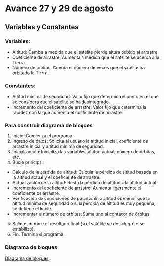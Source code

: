 # Avance 27 y 29 de agosto

## Variables y Constantes
### Variables:
- Altitud: Cambia a medida que el satélite pierde altura debido al arrastre.
- Coeficiente de arrastre: Aumenta a medida que el satélite se acerca a la Tierra.
- Número de órbitas: Cuenta el número de veces que el satélite ha orbitado la Tierra.

### Constantes:
- Altitud mínima de seguridad: Valor fijo que determina el punto en el que se considera que el satélite se ha desintegrado.
- Incremento del coeficiente de arrastre: Valor fijo que determina la rapidez con la que aumenta el coeficiente de arrastre.

### Para construir diagrama de bloques

1.	Inicio: Comienza el programa.
2.	Ingreso de datos: Solicita al usuario la altitud inicial, coeficiente de arrastre inicial y altitud mínima de seguridad.
3.	Inicialización: Inicializa las variables: altitud actual, número de órbitas, etc.
4.	Bucle principal:
- Cálculo de la pérdida de altitud: Calcula la pérdida de altitud basada en la altitud actual y el coeficiente de arrastre.
- Actualización de la altitud: Resta la pérdida de altitud a la altitud actual.
- Incremento del coeficiente de arrastre: Aumenta ligeramente el coeficiente de arrastre.
- Verificación de condiciones de parada: Si la altitud es menor que la altitud mínima de seguridad o si la pérdida de altitud es muy pequeña, se detiene el bucle.
- Incrementar el número de órbitas: Suma uno al contador de órbitas.
5.	Salida: Imprime el resultado final (si el satélite se desintegró o se estabilizó).
6.	Fin: Termina el programa.

### Diagrama de bloques 
[Diagrama de bloques](https://miro.com/app/board/uXjVKku5Pm4=/?share_link_id=746825607701)
